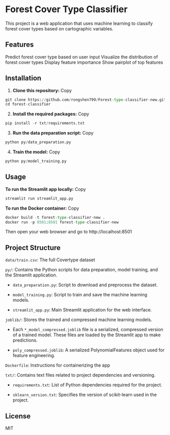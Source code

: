 # **Forest Cover Type Classifier**

This project is a web application that uses machine learning to classify forest cover types based on cartographic variables.

## **Features**

Predict forest cover type based on user input
Visualize the distribution of forest cover types
Display feature importance
Show pairplot of top features

## **Installation**

1. **Clone this repository:**
Copy
```python
git clone https://github.com/rongshen799/Forest-type-classifier-new.git 
cd forest-classifier
```
2. **Install the required packages:**
Copy
```python
pip install -r txt/requirements.txt
```
3. **Run the data preparation script:**
Copy
```python
python py/data_preparation.py
```
4. **Train the model:**
Copy
```python
python py/model_training.py
```

## **Usage**

**To run the Streamlit app locally:**
Copy
```python
streamlit run streamlit_app.py
```
**To run the Docker container:**
Copy
```python
docker build -t forest-type-classifier-new .
docker run -p 8501:8501 forest-type-classifier-new

```
Then open your web browser and go to http://localhost:8501

## **Project Structure**

`data/train.csv`: The full Covertype dataset

`py/`: Contains the Python scripts for data preparation, model training, and the Streamlit application.

- `data_preparation.py`: Script to download and preprocess the dataset.

- `model_training.py`: Script to train and save the machine learning models.

- `streamlit_app.py`: Main Streamlit application for the web interface.

`joblib/`: Stores the trained and compressed machine learning models.

- Each `*_model_compressed.joblib` file is a serialized, compressed version of a trained model.
    These files are loaded by the Streamlit app to make predictions.

- `poly_compressed.joblib`: A serialized PolynomialFeatures object used for feature engineering.

`Dockerfile`: Instructions for containerizing the app

`txt/`: Contains text files related to project dependencies and versioning.

- `requirements.txt`: List of Python dependencies required for the project.

- `sklearn_version.txt`: Specifies the version of scikit-learn used in the project.

## **License**

MIT